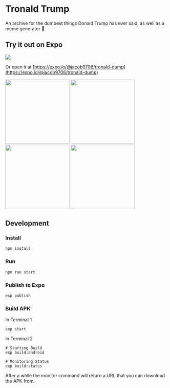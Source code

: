 # Tronald Trump
An archive for the dumbest things Donald Trump has ever said, as well as a meme generator 💩

## Try it out on Expo
![](https://raw.githubusercontent.com/jacob-ebey/TronaldDump/master/screenshots/expo.png)

Or open it at [https://expo.io/@jacob9706/tronald-dump](https://expo.io/@jacob9706/tronald-dump)

<img src="https://raw.githubusercontent.com/jacob-ebey/TronaldDump/master/screenshots/Home.png" style="width:200px" />
<img src="https://raw.githubusercontent.com/jacob-ebey/TronaldDump/master/screenshots/Search.png" style="width:200px" />
<img src="https://raw.githubusercontent.com/jacob-ebey/TronaldDump/master/screenshots/Favorites.png" style="width:200px" />
<img src="https://raw.githubusercontent.com/jacob-ebey/TronaldDump/master/screenshots/Memes.png" style="width:200px" />

## Development

### Install
```batch
npm install
```

### Run
```batch
npm run start
```

### Publish to Expo
```batch
exp publish
```

### Build APK
In Terminal 1
```batch
exp start
```

In Terminal 2
```batch
# Starting Build
exp build:android

# Monitoring Status
exp build:status
```

After a while the monitor command will return a URL that you can download the APK from.